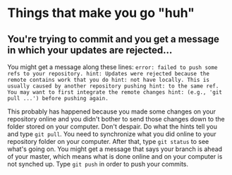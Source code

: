 
# Things that make you go "huh"

## You're trying to commit and you get a message in which your updates are rejected...
You might get a message along these lines:
`error: failed to push some refs to your repository.
hint: Updates were rejected because the remote contains work that you do
hint: not have locally. This is usually caused by another repository pushing
hint: to the same ref. You may want to first integrate the remote changes
hint: (e.g., 'git pull ...') before pushing again.`

This probably has happened because you made some changes on your repository online and you didn't bother to send those changes down to the folder stored on your computer. Don't despair. Do what the hints tell you and type `git pull`. You need to synchronize what you did online to your repository folder on your computer. After that, type `git status` to see what's going on. You might get a message that says your branch is ahead of your master, which means what is done online and on your computer is not synched up. Type `git push` in order to push your commits.
